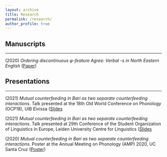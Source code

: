 ```yaml
---
layout: archive
title: Research
permalink: /research/
author_profile: true
---
```


## Manuscripts
---
(2020) *Ordering discontinuous &phi;-feature Agree: Verbal -s in North Eastern English* ([Paper](https://robertfritzsche.github.io/robertfritzsche.github.io/files/fritzsche-vbls-oct2020.pdf))

## Presentations
---
(2021) *Mutual counterfeeding in Bari as two separate counterfeeding interactions*. Talk presented at the 18th Old World Conference on Phonology (OCP18), UIB Eivissa ([Slides](https://robertfritzsche.github.io/robertfritzsche.github.io/files/fritzsche-mcf-slides.pdf)

(2021) *Mutual counterfeeding in Bari as two separate counterfeeding interactions*. Talk presented at 29th Conference of the Student Organization of Linguistics in Europe, Leiden University Centre for Linguistics ([Slides](https://robertfritzsche.github.io/robertfritzsche.github.io/files/fritzsche-mcf-slides.pdf)

(2020) *Mutual counterfeeding in Bari as two separate counterfeeding interactions*. Poster at the Annual Meeting on Phonology (AMP) 2020, UC Santa Cruz ([Poster](https://robertfritzsche.github.io/robertfritzsche.github.io/files/fritzsche-mcf-amp2020.pdf))

